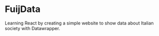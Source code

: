 # FuijData
Learning React by creating a simple website to show data about Italian society with Datawrapper.
